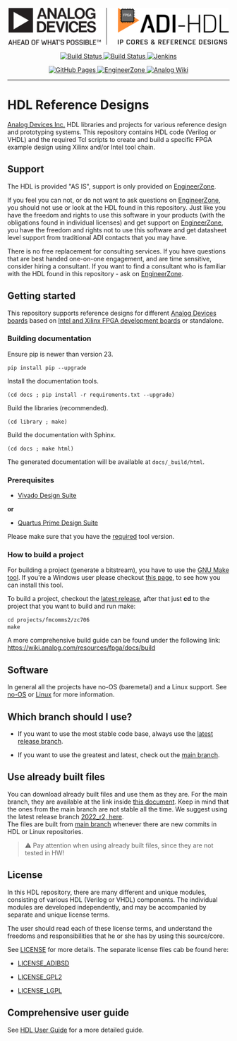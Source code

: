 <p align="center">
<img src="docs/sources/HDL_logo.png" width="500" alt="ADI HDL Logo"> </br>
</p>

<p align="center">
<a href="https://github.com/analogdevicesinc/hdl/actions">
<img src="https://github.com/analogdevicesinc/hdl/actions/workflows/check_for_guideline_rules.yml/badge.svg" alt="Build Status">
</a>

<a href="https://github.com/analogdevicesinc/hdl/actions">
<img src="https://github.com/analogdevicesinc/hdl/actions/workflows/test_n_lint.yml/badge.svg" alt="Build Status">
</a>

<a href="Build_Status_Table.md">
<img alt="Jenkins" src="https://img.shields.io/jenkins/build?jobUrl=https%3A%2F%2Flargely-growing-salmon.ngrok-free.app%2Fjob%2Fmain%2Fjob%2Fhdl_jobs%2Fjob%2FMain_HDL_Commit%2F&style=flat&logo=jenkins&logoColor=white&label=Build%20Status&labelColor=%233f4750&cacheSeconds=360">
</a>
</p>

<p align="center">
<a href="http://analogdevicesinc.github.io/hdl/">
<img alt="GitHub Pages" src="https://img.shields.io/badge/docs-GitHub%20Pages-blue.svg">
</a>

<a href="https://ez.analog.com/fpga/f/q-a">
<img alt="EngineerZone" src="https://img.shields.io/badge/Support-on%20EngineerZone-blue.svg">
</a>

<a href="https://wiki.analog.com/resources/fpga/docs/hdl">
<img alt="Analog Wiki" src="https://img.shields.io/badge/Wiki-on%20wiki.analog.com-blue.svg">
</a>
</p>

---
# HDL Reference Designs

[Analog Devices Inc.](http://www.analog.com/en/index.html) HDL libraries and projects for various reference design and prototyping systems.
This repository contains HDL code (Verilog or VHDL) and the required Tcl scripts to create and build a specific FPGA 
example design using Xilinx and/or Intel tool chain.

## Support

The HDL is provided "AS IS", support is only provided on [EngineerZone](https://ez.analog.com/community/fpga).

If you feel you can not, or do not want to ask questions on [EngineerZone](https://ez.analog.com/community/fpga), you should not use or look at the HDL found in this repository. Just like you have the freedom and rights to use this software in your products (with the obligations found in individual licenses) and get support on [EngineerZone](https://ez.analog.com/community/fpga), you have the freedom and rights not to use this software and get datasheet level support from traditional ADI contacts that you may have.

There is no free replacement for consulting services. If you have questions that are best handed one-on-one engagement, and are time sensitive, consider hiring a consultant. If you want to find a consultant who is familiar with the HDL found in this repository - ask on [EngineerZone](https://ez.analog.com/community/fpga).

## Getting started

This repository supports reference designs for different [Analog Devices boards](../main/projects) based on [Intel and Xilinx FPGA development boards](../main/projects/common) or standalone.

### Building documentation

Ensure pip is newer than version 23.
```
pip install pip --upgrade
```
Install the documentation tools.
```
(cd docs ; pip install -r requirements.txt --upgrade)
```
Build the libraries (recommended).
```
(cd library ; make)
```
Build the documentation with Sphinx.
```
(cd docs ; make html)
```
The generated documentation will be available at `docs/_build/html`.

### Prerequisites

 * [Vivado Design Suite](https://www.xilinx.com/support/download.html)

**or**

 * [Quartus Prime Design Suite](https://www.altera.com/downloads/download-center.html)
 
Please make sure that you have the [required](https://github.com/analogdevicesinc/hdl/releases) tool version.

### How to build a project

For building a project (generate a bitstream), you have to use the [GNU Make tool](https://www.gnu.org/software/make/). If you're a 
Windows user please checkout [this page](https://wiki.analog.com/resources/fpga/docs/build#windows_environment_setup), to see how you can install this tool.

To build a project, checkout the [latest release](https://github.com/analogdevicesinc/hdl/releases), after that just **cd** to the 
project that you want to build and run make:
```
cd projects/fmcomms2/zc706
make
```

A more comprehensive build guide can be found under the following link: 
<https://wiki.analog.com/resources/fpga/docs/build>

## Software

In general all the projects have no-OS (baremetal) and a Linux support. See [no-OS](https://github.com/analogdevicesinc/no-OS) or [Linux](https://github.com/analogdevicesinc/Linux) for
more information.

## Which branch should I use?

  * If you want to use the most stable code base, always use the [latest release branch](https://github.com/analogdevicesinc/hdl/releases).

  * If you want to use the greatest and latest, check out the [main branch](https://github.com/analogdevicesinc/hdl/tree/main).

## Use already built files

You can download already built files and use them as they are.
For the main branch, they are available at the link inside [this document](https://swdownloads.analog.com/cse/boot_partition_files/main/latest_boot.txt). Keep in mind that the ones from the main branch are not stable all the time.
We suggest using the latest release branch [2022_r2, here](https://swdownloads.analog.com/cse/boot_partition_files/2022_r2/latest_boot.txt).  
The files are built from [main branch](https://github.com/analogdevicesinc/hdl/tree/main) whenever there are new commits in HDL or Linux repositories.  

> :warning: Pay attention when using already built files, since they are not tested in HW!

## License

In this HDL repository, there are many different and unique modules, consisting
of various HDL (Verilog or VHDL) components. The individual modules are
developed independently, and may be accompanied by separate and unique license
terms.

The user should read each of these license terms, and understand the
freedoms and responsibilities that he or she has by using this source/core.

See [LICENSE](../main/LICENSE) for more details. The separate license files
cab be found here:

 * [LICENSE_ADIBSD](../main/LICENSE_ADIBSD)

 * [LICENSE_GPL2](../main/LICENSE_GPL2)

 * [LICENSE_LGPL](../main/LICENSE_LGPL)

## Comprehensive user guide

See [HDL User Guide](https://wiki.analog.com/resources/fpga/docs/hdl) for a more detailed guide.
